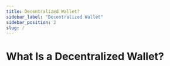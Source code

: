 ```yaml
---
title: Decentralized Wallet?
sidebar_label: "Decentralized Wallet"
sidebar_position: 2
slug: /
---
```

# What Is a Decentralized Wallet?